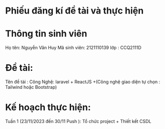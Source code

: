 # Phiếu đăng kí đề tài và thực hiện
# Thông tin sinh viên
Họ tên: Nguyễn Văn Huy
Mã sinh viên: 2121110139
lớp : CCQ2111D

# Đề tài:
Tên đề tài :
Công Nghệ: laravel + ReactJS +(Công nghệ giao diện tự chọn : Tailwind hoặc Bootstrap)

# Kế hoạch thực hiện:
Tuần 1 (23/11/2023 đến 30/11 Push ): Tổ chức project + Thiết kết CSDL
